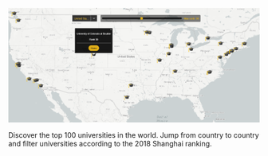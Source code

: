 ![university-ranking-map](https://github.com/MalloryWittwer/university-ranking-map/blob/master/public/screenshot.png?raw=true)

Discover the top 100 universities in the world. Jump from country to country and filter universities according to the 2018 Shanghai ranking.
